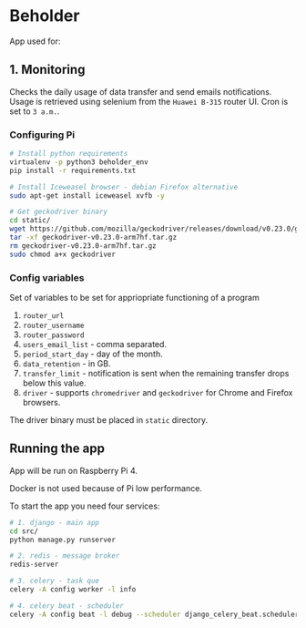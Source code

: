 # Beholder
App used for:

## 1. Monitoring 
Checks the daily usage of data transfer and send emails notifications.
Usage is retrieved using selenium from the `Huawei B-315` router UI.
Cron is set to `3 a.m.`.

### Configuring Pi
```bash
# Install python requirements
virtualenv -p python3 beholder_env
pip install -r requirements.txt

# Install Iceweasel browser - debian Firefox alternative
sudo apt-get install iceweasel xvfb -y

# Get geckodriver binary
cd static/
wget https://github.com/mozilla/geckodriver/releases/download/v0.23.0/geckodriver-v0.23.0-arm7hf.tar.gz
tar -xf geckodriver-v0.23.0-arm7hf.tar.gz
rm geckodriver-v0.23.0-arm7hf.tar.gz
sudo chmod a+x geckodriver
```

### Config variables
Set of variables to be set for appriopriate functioning of a program

1. `router_url`
2. `router_username`
3. `router_password`
4. `users_email_list` - comma separated.
5. `period_start_day` - day of the month.
6. `data_retention` - in GB.
7. `transfer_limit` - notification is sent when the remaining transfer drops below this value.
8. `driver` - supports `chromedriver` and `geckodriver` for Chrome and Firefox browsers.

The driver binary must be placed in `static` directory.

## Running the app
App will be run on Raspberry Pi 4. 

Docker is not used because of Pi low performance.

To start the app you need four services:


```bash
# 1. django - main app
cd src/
python manage.py runserver

# 2. redis - message broker
redis-server

# 3. celery - task que
celery -A config worker -l info

# 4. celery beat - scheduler
celery -A config beat -l debug --scheduler django_celery_beat.schedulers:DatabaseScheduler
```
